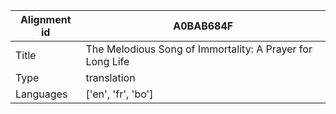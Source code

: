 |Alignment id | A0BAB684F
| --- | --- 
|Title | The Melodious Song of Immortality: A Prayer for Long Life 
|Type | translation
|Languages | ['en', 'fr', 'bo']